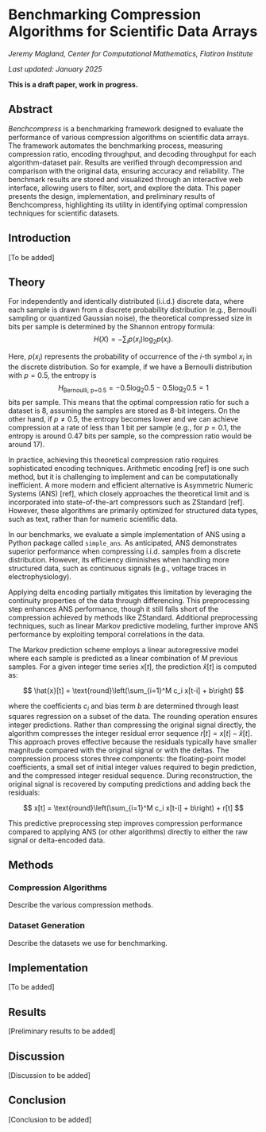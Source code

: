 # Benchmarking Compression Algorithms for Scientific Data Arrays

*Jeremy Magland, Center for Computational Mathematics, Flatiron Institute*

*Last updated: January 2025*

**This is a draft paper, work in progress.**

## Abstract

*Benchcompress* is a benchmarking framework designed to evaluate the performance of various compression algorithms on scientific data arrays. The framework automates the benchmarking process, measuring compression ratio, encoding throughput, and decoding throughput for each algorithm-dataset pair. Results are verified through decompression and comparison with the original data, ensuring accuracy and reliability. The benchmark results are stored and visualized through an interactive web interface, allowing users to filter, sort, and explore the data. This paper presents the design, implementation, and preliminary results of Benchcompress, highlighting its utility in identifying optimal compression techniques for scientific datasets.

## Introduction

[To be added]

## Theory

For independently and identically distributed (i.i.d.) discrete data, where each sample is drawn from a discrete probability distribution (e.g., Bernoulli sampling or quantized Gaussian noise), the theoretical compressed size in bits per sample is determined by the Shannon entropy formula:
$$
H(X) = -\sum_{i} p(x_i) \log_2 p(x_i).
$$

Here, $p(x_i)$ represents the probability of occurrence of the $i$-th symbol $x_i$ in the discrete distribution. So for example, if we have a Bernoulli distribution with $p=0.5$, the entropy is
$$
H_{\text{Bernoulli, p=0.5}} = -0.5 \log_2 0.5 - 0.5 \log_2 0.5 = 1
$$
bits per sample. This means that the optimal compression ratio for such a dataset is 8, assuming the samples are stored as 8-bit integers. On the other hand, if $p\neq 0.5$, the entropy becomes lower and we can achieve compression at a rate of less than 1 bit per sample (e.g., for $p=0.1$, the entropy is around 0.47 bits per sample, so the compression ratio would be around 17).

In practice, achieving this theoretical compression ratio requires sophisticated encoding techniques. Arithmetic encoding [ref] is one such method, but it is challenging to implement and can be computationally inefficient. A more modern and efficient alternative is Asymmetric Numeric Systems (ANS) [ref], which closely approaches the theoretical limit and is incorporated into state-of-the-art compressors such as ZStandard [ref]. However, these algorithms are primarily optimized for structured data types, such as text, rather than for numeric scientific data.

In our benchmarks, we evaluate a simple implementation of ANS using a Python package called `simple_ans`. As anticipated, ANS demonstrates superior performance when compressing i.i.d. samples from a discrete distribution. However, its efficiency diminishes when handling more structured data, such as continuous signals (e.g., voltage traces in electrophysiology).

Applying delta encoding partially mitigates this limitation by leveraging the continuity properties of the data through differencing. This preprocessing step enhances ANS performance, though it still falls short of the compression achieved by methods like ZStandard. Additional preprocessing techniques, such as linear Markov predictive modeling, further improve ANS performance by exploiting temporal correlations in the data.

The Markov prediction scheme employs a linear autoregressive model where each sample is predicted as a linear combination of $M$ previous samples. For a given integer time series $x[t]$, the prediction $\hat{x}[t]$ is computed as:

$$
\hat{x}[t] = \text{round}\left(\sum_{i=1}^M c_i x[t-i] + b\right)
$$

where the coefficients $c_i$ and bias term $b$ are determined through least squares regression on a subset of the data. The rounding operation ensures integer predictions. Rather than compressing the original signal directly, the algorithm compresses the integer residual error sequence $r[t] = x[t] - \hat{x}[t]$. This approach proves effective because the residuals typically have smaller magnitude compared with the original signal or with the deltas. The compression process stores three components: the floating-point model coefficients, a small set of initial integer values required to begin prediction, and the compressed integer residual sequence. During reconstruction, the original signal is recovered by computing predictions and adding back the residuals:

$$
x[t] = \text{round}\left(\sum_{i=1}^M c_i x[t-i] + b\right) + r[t]
$$

This predictive preprocessing step improves compression performance compared to applying ANS (or other algorithms) directly to either the raw signal or delta-encoded data.

## Methods

### Compression Algorithms

Describe the various compression methods.

### Dataset Generation

Describe the datasets we use for benchmarking.

## Implementation

[To be added]

## Results

[Preliminary results to be added]

## Discussion

[Discussion to be added]

## Conclusion

[Conclusion to be added]

